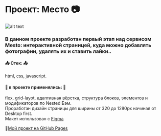 # Проект: Место :camera:
![alt text]([http://url/to/img.png](https://yandex.ru/images/search?text=%D1%8F%D0%BD%D0%B4%D0%B5%D0%BA%D1%81%20%D0%BF%D1%80%D0%B0%D0%BA%D1%82%D0%B8%D0%BA%D1%83%D0%BC%20mesto&from=tabbar&p=7&pos=220&rpt=simage&img_url=http%3A%2F%2Fweb-center.su%2Fwp-content%2Fuploads%2F2022%2F01%2Ff73322ed95450f64df7156706fc01091-XBXH05.jpeg&lr=971))
### В данном проекте разработан первый этап над сервисом Mesto: интерактивной страницей, куда можно добавлять фотографии, удалять их и ставить лайки..
#### :inbox_tray: __Стек:__ :outbox_tray:
html, css, javascript.
#### :pushpin: __в проекте применялись:__ :pushpin:
flex, grid-layot, адаптивная вёрстка, структура блоков, элементов и модификаторов по Nested Бэм.  
Проработан дизайн страницы для ширины от 320 до 1280px начиная от Desktop first.   
Макет использован с [Figma](https://www.figma.com/file/2cn9N9jSkmxD84oJik7xL7/JavaScript.-Sprint-4?node-id=0%3A1)

:open_file_folder:[Мой проект на GitHub Pages](https://ryzhukigor.github.io/mesto/)
